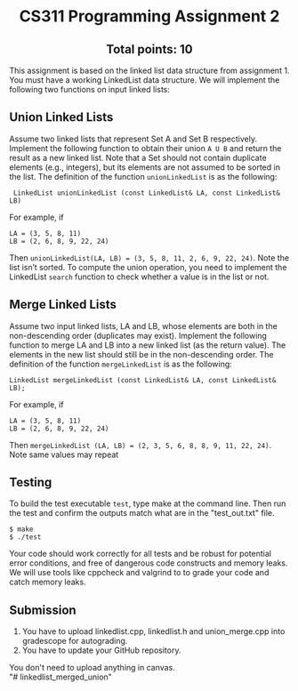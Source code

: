 <h1 align="center">CS311 Programming Assignment 2 </h1>
<h2 align="center">Total points: 10</h2>
This assignment is based on the linked list data structure from assignment 1. You must have a working LinkedList data structure.
We will implement the following two functions on input linked lists:

## Union Linked Lists
Assume two linked lists that represent Set A and Set B respectively. Implement the following function to obtain their union `A U B` and return the result as a new linked list. Note that a Set should not contain duplicate elements (e.g., integers), but its elements are not assumed to be sorted in the list. The definition of the function `unionLinkedList` is as the following:
```
 LinkedList unionLinkedList (const LinkedList& LA, const LinkedList& LB)
```
For example, if 
```
LA = (3, 5, 8, 11)
LB = (2, 6, 8, 9, 22, 24)
```
Then `unionLinkedList(LA, LB) = (3, 5, 8, 11, 2, 6, 9, 22, 24)`. Note the list isn’t sorted.
To compute the union operation, you need to implement the LinkedList `search` function to check whether a value is in the list or not.  
## Merge Linked Lists
Assume two input linked lists, LA and LB, whose elements are both in the non-descending order (duplicates may exist). Implement the following function to merge LA and LB into a new linked list (as the return value). The elements in the new list should still be in the non-descending order. The definition of the function `mergeLinkedList` is as the following:
```
LinkedList mergeLinkedList (const LinkedList& LA, const LinkedList& LB);

```
For example, if
```
LA = (3, 5, 8, 11)
LB = (2, 6, 8, 9, 22, 24)
```
Then `mergeLinkedList (LA, LB) = (2, 3, 5, 6, 8, 8, 9, 11, 22, 24)`. Note same values may repeat

## Testing
To build the test executable `test`, type make at the command line. Then run the test and confirm the outputs match what are in the "test_out.txt" file.
```
$ make
$ ./test
```
Your code should work correctly for all tests and be robust for potential error conditions, and free of dangerous code constructs and memory leaks. We will use tools like cppcheck and valgrind to to grade your code and catch memory leaks.

## Submission
1. You have to upload linkedlist.cpp, linkedlist.h and union_merge.cpp into gradescope for autograding.
2. You have to update your GitHub repository.

You don't need to upload anything in canvas.  
"# linkedlist_merged_union" 
